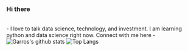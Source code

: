 ### Hi there  
<br/>- I love to talk data science, technology, and investment. I am learning python and data science right now. Connect with me here -
![Garros's github stats](https://github-readme-stats.vercel.app/api?username=garrosgong-code&theme=dark&show_icons=true)
![Top Langs](https://github-readme-stats.vercel.app/api/top-langs/?username=garrosgong-code&layout=compact&theme=dark)
